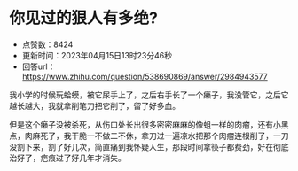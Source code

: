 # 你见过的狠人有多绝?
- 点赞数：8424
- 更新时间：2023年04月15日13时23分46秒
- 回答url：https://www.zhihu.com/question/538690869/answer/2984943577
<body>
 <p data-pid="_eFkp7U6">我小学的时候玩蛤蟆，被它尿手上了，之后右手长了一个癞子，我没管它，之后它越长越大，我就拿削笔刀把它削了，留了好多血。</p>
 <p data-pid="9heCCsrz">但是这个癞子没被杀死，从伤口处长出很多密密麻麻的像蛆一样的肉瘤，还有小黑点，肉麻死了，我干脆一不做二不休，拿刀过一遍凉水把那个肉瘤连根削了，一刀没割下来，割了好几次，简直痛到我怀疑人生，那段时间拿筷子都费劲，好在彻底治好了，疤痕过了好几年才消失。</p>
</body>